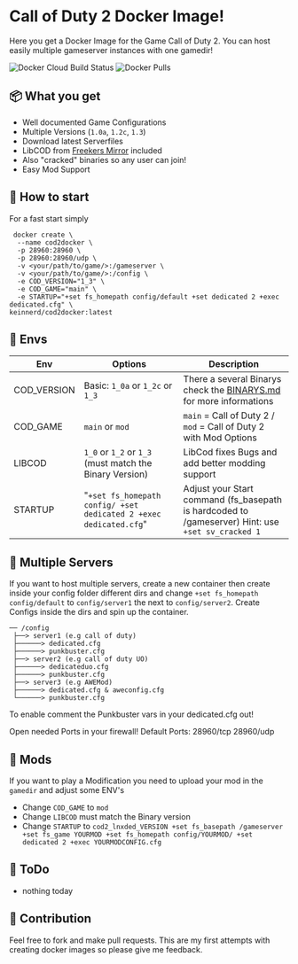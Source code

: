 # Call of Duty 2 Docker Image!

Here you get a Docker Image for the Game Call of Duty 2. You can host easily multiple gameserver instances with one gamedir! 

![Docker Cloud Build Status](https://img.shields.io/docker/cloud/build/keinnerd/cod2docker?style=flat-square) ![Docker Pulls](https://img.shields.io/docker/pulls/keinnerd/cod2docker?style=flat-square)

## 📦 What you get
 - Well documented Game Configurations
 - Multiple Versions (`1.0a`, `1.2c`, `1.3`)
 - Download latest Serverfiles
 - LibCOD from [Freekers Mirror](https://github.com/Freekers/libcod-mirror) included 
 - Also "cracked" binaries so any user can join!
 - Easy Mod Support

## 🚀 How to start
For a fast start simply 

     docker create \
      --name cod2docker \
      -p 28960:28960 \
      -p 28960:28960/udp \
      -v <your/path/to/game/>:/gameserver \
      -v <your/path/to/game/>:/config \
      -e COD_VERSION="1_3" \
      -e COD_GAME="main" \
      -e STARTUP="+set fs_homepath config/default +set dedicated 2 +exec dedicated.cfg" \
    keinnerd/cod2docker:latest

## 🔧 Envs

|Env             |Options                       |Description                         |
|----------------|-------------------------------|-----------------------------|
|COD_VERSION     | Basic: `1_0a` or `1_2c` or `1_3` | There a several Binarys check the [BINARYS.md](BINARYS.md) for more informations|
|COD_GAME        | `main` or `mod` |`main` = Call of Duty 2 / `mod` = Call of Duty 2 with Mod Options|
|LIBCOD          | `1_0` or `1_2` or `1_3` (must match the Binary Version) | LibCod fixes Bugs and add better modding support 
|STARTUP         | "`+set fs_homepath config/ +set dedicated 2 +exec dedicated.cfg`" | Adjust your Start command (fs_basepath is hardcoded to /gameserver) Hint: use `+set sv_cracked 1`

## 📁 Multiple Servers

If you want to host multiple servers, create a new container then create inside your config folder different dirs and change `+set fs_homepath config/default` to `config/server1` the next to `config/server2`. Create Configs inside the dirs and spin up the container. 

```
── /config
 ├──> server1 (e.g call of duty)
 ├──────> dedicated.cfg
 ├──────> punkbuster.cfg
 ├──> server2 (e.g call of duty UO)
 ├──────> dedicateduo.cfg
 ├──────> punkbuster.cfg
 ├──> server3 (e.g AWEMod)
 ├──────> dedicated.cfg & aweconfig.cfg
 └──────> punkbuster.cfg
```

To enable comment the Punkbuster vars in your dedicated.cfg out!

Open needed Ports in your firewall! Default Ports: 28960/tcp 28960/udp

## 👾 Mods

If you want to play a Modification you need to upload your mod in the `gamedir` and adjust some ENV's

- Change `COD_GAME` to `mod`
- Change `LIBCOD` must match the Binary version
- Change `STARTUP` to `cod2_lnxded_VERSION +set fs_basepath /gameserver +set fs_game YOURMOD +set fs_homepath config/YOURMOD/ +set dedicated 2 +exec YOURMODCONFIG.cfg` 


## 📝 ToDo

- nothing today

## 👐 Contribution

Feel free to fork and make pull requests. This are my first attempts with creating docker images so please give me feedback. 
